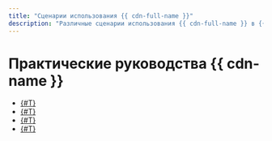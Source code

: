 ```yaml
---
title: "Сценарии использования {{ cdn-full-name }}"
description: "Различные сценарии использования {{ cdn-full-name }} в {{ yandex-cloud }}."
---
```


# Практические руководства {{ cdn-name }}

* [{#T}](prefetch.md)
* [{#T}](thumbor.md)
* [{#T}](cdn-storage-integration.md)
* [{#T}](blue-green-canary-deployment.md)